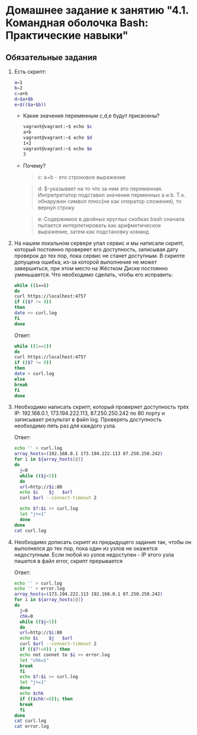 # Домашнее задание к занятию "4.1. Командная оболочка Bash: Практические навыки"

## Обязательные задания

1. Есть скрипт:
	```bash
	a=1
	b=2
	c=a+b
	d=$a+$b
	e=$(($a+$b))
	```
	* Какие значения переменным c,d,e будут присвоены?
       ```bash
	   vagrant@vagrant:~$ echo $c
       a+b
	   vagrant@vagrant:~$ echo $d
       1+2
	   vagrant@vagrant:~$ echo $e
       3
      ```
	* Почему?
      > c: a+b - это строковое выражение
	  
	  >d: $-указывает на то что за ним это переменная. Интрепретатор подставил значения перменных а и b. Т.к. обнаружен символ плюс(не как оператор сложения), то вернул строку

      >e: Cодержимое в двойных круглых скобках bash сначала пытается интерпетировать как арифметическое выражение, затем как подстановку команд

2. На нашем локальном сервере упал сервис и мы написали скрипт, который постоянно проверяет его доступность, записывая дату проверок до тех пор, пока сервис не станет доступным. В скрипте допущена ошибка, из-за которой выполнение не может завершиться, при этом место на Жёстком Диске постоянно уменьшается. Что необходимо сделать, чтобы его исправить:
	```bash
	while ((1==1)
	do
	curl https://localhost:4757
	if (($? != 0))
	then
	date >> curl.log
	fi
	done
	```
	Ответ:
    ```bash
	while ((1==1))
	do
	curl https://localhost:4757
	if (($? != 0))
	then
	date > curl.log
	else
	break
	fi
	done
	```
	

3. Необходимо написать скрипт, который проверяет доступность трёх IP: 192.168.0.1, 173.194.222.113, 87.250.250.242 по 80 порту и записывает результат в файл log. Проверять доступность необходимо пять раз для каждого узла.

	Ответ:
    ```bash
	echo '' > curl.log
	array_hosts=(192.168.0.1 173.194.222.113 87.250.250.242)
    for i in ${array_hosts[@]}
	do
	  j=0
      while (($j<5))
	  do
	  url=http://$i:80 
      echo $i    $j   $url
      curl $url --connect-timeout 2

	  echo $?:$i >> curl.log
	  let "j+=1"
	  done
	done
	cat curl.log

	```

4. Необходимо дописать скрипт из предыдущего задания так, чтобы он выполнялся до тех пор, пока один из узлов не окажется недоступным. Если любой из узлов недоступен - IP этого узла пишется в файл error, скрипт прерывается

	Ответ:
    ```bash
	echo '' > curl.log
	echo '' > error.log
	array_hosts=(173.194.222.113 192.168.0.1 87.250.250.242)
    for i in ${array_hosts[@]}
	do
	  j=0
	  chk=0
      while (($j<5))
	  do
	  url=http://$i:80 
      echo $i    $j   $url
      curl $url --connect-timeout 2
	  if (($?!=0)) ; then
	  echo not connet to $i >> error.log
	  let "chk=1"
	  break
	  fi
	  echo $?:$i >> curl.log
	  let "j+=1"
	  done
	  echo $chk
	  if (($chk!=0)); then
	  break
	  fi
	done
	cat curl.log
    cat error.log
 
	```


